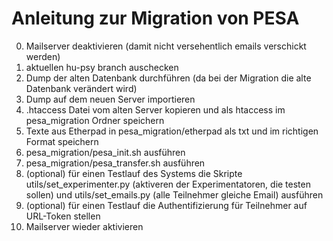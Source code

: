 # Anleitung zur Migration  von PESA

0. Mailserver deaktivieren (damit nicht versehentlich emails verschickt werden)
1. aktuellen hu-psy branch auschecken
2. Dump der alten Datenbank durchführen (da bei der Migration die alte Datenbank verändert wird)
3. Dump auf dem neuen Server importieren
4. .htaccess Datei vom alten Server kopieren und als htaccess im pesa_migration Ordner speichern
5. Texte aus Etherpad in pesa_migration/etherpad als txt und im richtigen Format speichern
6. pesa_migration/pesa_init.sh ausführen
7. pesa_migration/pesa_transfer.sh ausführen
8. (optional) für einen Testlauf des Systems die Skripte utils/set_experimenter.py (aktiveren der Experimentatoren, die testen sollen) und utils/set_emails.py (alle Teilnehmer gleiche Email) ausführen
9. (optional) für einen Testlauf die Authentifizierung für Teilnehmer auf URL-Token stellen
10. Mailserver wieder aktivieren
